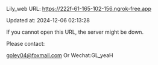 Lily_web URL: https://222f-61-165-102-156.ngrok-free.app

Updated at: 2024-12-06 02:13:28

If you cannot open this URL, the server might be down.

Please contact: 

goley04@foxmail.com Or Wechat:GL_yeaH